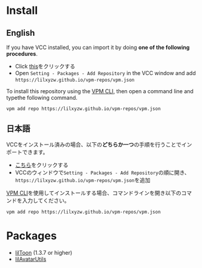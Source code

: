 # Install

## English

If you have VCC installed, you can import it by doing **one of the following procedures**.
- Click [this](https://lilxyzw.github.io/vpm-repos/redirect.html)をクリックする
- Open `Setting - Packages - Add Repository` in the VCC window and add `https://lilxyzw.github.io/vpm-repos/vpm.json`

To install this repository using the [VPM CLI](https://vcc.docs.vrchat.com/vpm/cli/), then open a command line and typethe following command.

```
vpm add repo https://lilxyzw.github.io/vpm-repos/vpm.json
```

## 日本語

VCCをインストール済みの場合、以下の**どちらか一つ**の手順を行うことでインポートできます。
- [こちら](https://lilxyzw.github.io/vpm-repos/redirect.html)をクリックする
- VCCのウィンドウで`Setting - Packages - Add Repository`の順に開き、`https://lilxyzw.github.io/vpm-repos/vpm.json`を追加

[VPM CLI](https://vcc.docs.vrchat.com/vpm/cli/)を使用してインストールする場合、コマンドラインを開き以下のコマンドを入力してください。

```
vpm add repo https://lilxyzw.github.io/vpm-repos/vpm.json
```

# Packages
- [lilToon](https://github.com/lilxyzw/lilToon) (1.3.7 or higher)
- [lilAvatarUtils](https://github.com/lilxyzw/lilAvatarUtils)